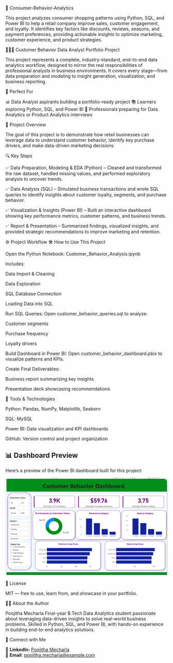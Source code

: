 🛒 Consumer-Behavior-Analytics

This project analyzes consumer shopping patterns using Python, SQL, and Power BI to help a retail company improve sales, customer engagement, and loyalty. It identifies key factors like discounts, reviews, seasons, and payment preferences, providing actionable insights to optimize marketing, customer experience, and product strategies.

👩🏻‍💻 Customer Behavior Data Analyst Portfolio Project

This project represents a complete, industry-standard, end-to-end data analytics workflow, designed to mirror the real responsibilities of professional analysts in business environments. It covers every stage—from data preparation and modeling to insight generation, visualization, and business reporting.

🎯 Perfect For

📊 Data Analyst aspirants building a portfolio-ready project
📚 Learners exploring Python, SQL, and Power BI
💼 Professionals preparing for Data Analytics or Product Analytics interviews

📌 Project Overview

The goal of this project is to demonstrate how retail businesses can leverage data to understand customer behavior, identify key purchase drivers, and make data-driven marketing decisions.

🔍 Key Steps

✅ Data Preparation, Modeling & EDA (Python) – Cleaned and transformed the raw dataset, handled missing values, and performed exploratory analysis to uncover trends.

✅ Data Analysis (SQL) – Simulated business transactions and wrote SQL queries to identify insights about customer loyalty, segments, and purchase behavior.

✅ Visualization & Insights (Power BI) – Built an interactive dashboard showing key performance metrics, customer patterns, and business trends.

✅ Report & Presentation – Summarized findings, visualized insights, and provided strategic recommendations to improve marketing and retention.

⚙️ Project Workflow
🛠️ How to Use This Project

Open the Python Notebook:
Customer_Behavior_Analysis.ipynb

Includes:

Data Import & Cleaning

Data Exploration

SQL Database Connection

Loading Data into SQL

Run SQL Queries:
Open customer_behavior_queries.sql to analyze:

Customer segments

Purchase frequency

Loyalty drivers

Build Dashboard in Power BI:
Open customer_behavior_dashboard.pbix to visualize patterns and KPIs.

Create Final Deliverables:

Business report summarizing key insights

Presentation deck showcasing recommendations

🧠 Tools & Technologies

Python: Pandas, NumPy, Matplotlib, Seaborn

SQL: MySQL 

Power BI: Data visualization and KPI dashboards

GitHub: Version control and project organization
## 📊 Dashboard Preview  

Here’s a preview of the Power BI dashboard built for this project:

<p align="center">
  <img src="https://github.com/mecharla/Consumer-Behavior-Analytics/blob/main/dashboard.jpg?raw=true" alt="Dashboard Preview" width="700"/>
</p>

📜 License

MIT — free to use, learn from, and showcase in your portfolio.

👩🏻 About the Author

Poojitha Mecharla
Final-year B.Tech Data Analytics student passionate about leveraging data-driven insights to solve real-world business problems. Skilled in Python, SQL, and Power BI, with hands-on experience in building end-to-end analytics solutions.

🚀 Connect with Me

💼 **LinkedIn:** [Poojitha Mecharla](https://www.linkedin.com/in/poojithamecharla)  
📧 **Email**: poojitha.mecharla@example.com
